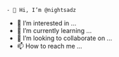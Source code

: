 <html>
  <head></head>
    <title>mike </title>
      </head>
      <body>
       <script>
       alert('hey!')
       </script>
       </body>
       </html>
         
        
    - 👋 Hi, I’m @nightsadz
- 👀 I’m interested in ...
- 🌱 I’m currently learning ...
- 💞️ I’m looking to collaborate on ...
- 📫 How to reach me ...

<!---
nightsadz/nightsadz is a ✨ special ✨ repository because its `README.md` (this file) appears on your GitHub profile.
You can click the Preview link to take a look at your changes.
--->
